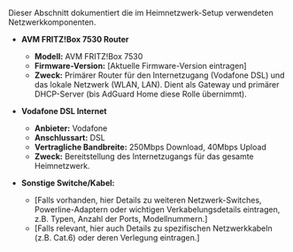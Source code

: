Dieser Abschnitt dokumentiert die im Heimnetzwerk-Setup verwendeten Netzwerkkomponenten.

- **AVM FRITZ!Box 7530 Router**    
    - **Modell:** AVM FRITZ!Box 7530        
    - **Firmware-Version:** [Aktuelle Firmware-Version eintragen]        
    - **Zweck:** Primärer Router für den Internetzugang (Vodafone DSL) und das lokale Netzwerk (WLAN, LAN). Dient als Gateway und primärer DHCP-Server (bis AdGuard Home diese Rolle übernimmt).
        
- **Vodafone DSL Internet**    
    - **Anbieter:** Vodafone        
    - **Anschlussart:** DSL        
    - **Vertragliche Bandbreite:** 250Mbps Download, 40Mbps Upload        
    - **Zweck:** Bereitstellung des Internetzugangs für das gesamte Heimnetzwerk.
        
- **Sonstige Switche/Kabel:**    
    - [Falls vorhanden, hier Details zu weiteren Netzwerk-Switches, Powerline-Adaptern oder wichtigen Verkabelungsdetails eintragen, z.B. Typen, Anzahl der Ports, Modellnummern.]     
    - [Falls relevant, hier auch Details zu spezifischen Netzwerkkabeln (z.B. Cat.6) oder deren Verlegung eintragen.]